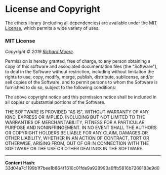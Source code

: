 
License and Copyright
=====================


The ethers library (including all dependencies) are available
under the [MIT License](https://en.m.wikipedia.org/wiki/MIT_License),
which permits a wide variety of uses.


### MIT License


*Copyright &copy; 2019 [Richard Moore](mailto:me@ricmoo.com).*

Permission is hereby granted, free of charge, to any person obtaining a copy
of this software and associated documentation files (the "Software"), to deal
in the Software without restriction, including without limitation the rights
to use, copy, modify, merge, publish, distribute, sublicense, and/or sell
copies of the Software, and to permit persons to whom the Software is
furnished to do so, subject to the following conditions:

The above copyright notice and this permission notice shall be included in all
copies or substantial portions of the Software.

THE SOFTWARE IS PROVIDED "AS IS", WITHOUT WARRANTY OF ANY KIND, EXPRESS OR
IMPLIED, INCLUDING BUT NOT LIMITED TO THE WARRANTIES OF MERCHANTABILITY,
FITNESS FOR A PARTICULAR PURPOSE AND NONINFRINGEMENT. IN NO EVENT SHALL THE
AUTHORS OR COPYRIGHT HOLDERS BE LIABLE FOR ANY CLAIM, DAMAGES OR OTHER
LIABILITY, WHETHER IN AN ACTION OF CONTRACT, TORT OR OTHERWISE, ARISING FROM,
OUT OF OR IN CONNECTION WITH THE SOFTWARE OR THE USE OR OTHER DEALINGS IN THE
SOFTWARE.



-----
**Content Hash:** 33d04a7c1199b1f7bee1b864f1610c01fde9a928993a6ffb5816b7268183e9d0